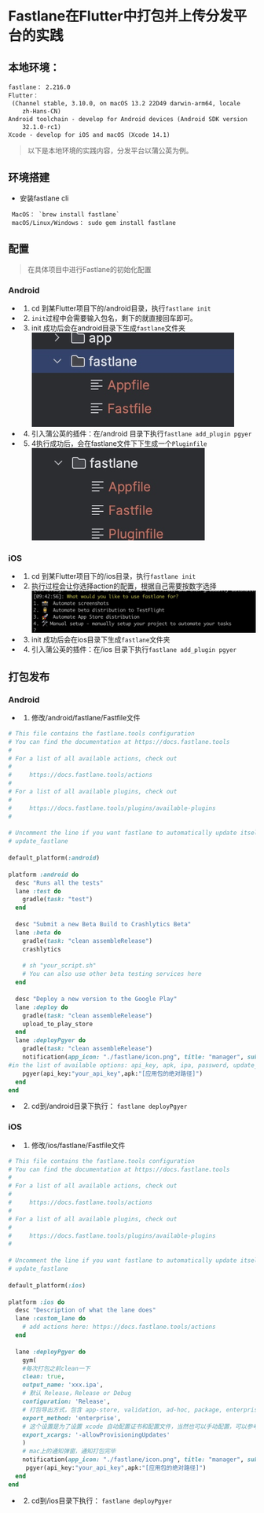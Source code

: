# Fastlane在Flutter中打包并上传分发平台的实践

## 本地环境：

```
fastlane： 2.216.0
Flutter：
 (Channel stable, 3.10.0, on macOS 13.2 22D49 darwin-arm64, locale
    zh-Hans-CN)
Android toolchain - develop for Android devices (Android SDK version
    32.1.0-rc1)
Xcode - develop for iOS and macOS (Xcode 14.1)
```

>以下是本地环境的实践内容，分发平台以蒲公英为例。

## 环境搭建
* 安装fastlane cli

```
 MacOS： `brew install fastlane`
 macOS/Linux/Windows： sudo gem install fastlane
```

## 配置
> 在具体项目中进行Fastlane的初始化配置

### Android

* 1. cd 到某Flutter项目下的/android目录，执行`fastlane init`
* 2. `init`过程中会需要输入包名，剩下的就直接回车即可。
* 3. init 成功后会在android目录下生成`fastlane`文件夹
![](../media/screenshots/16971654344163.jpg)
* 4. 引入蒲公英的插件：在/android 目录下执行`fastlane add_plugin pgyer`
* 5. 4执行成功后，会在fastlane文件下下生成一个`Pluginfile`
![](../media/screenshots/16971657013719.jpg)

### iOS

* 1.  cd 到某Flutter项目下的/ios目录，执行`fastlane init`
* 2. 执行过程会让你选择action的配置，根据自己需要按数字选择
![](../media/screenshots/16971659044709.jpg)

* 3. init 成功后会在ios目录下生成`fastlane`文件夹
* 4. 引入蒲公英的插件：在/ios 目录下执行`fastlane add_plugin pgyer`

## 打包发布

### Android

* 1. 修改/android/fastlane/Fastfile文件

```ruby
# This file contains the fastlane.tools configuration
# You can find the documentation at https://docs.fastlane.tools
#
# For a list of all available actions, check out
#
#     https://docs.fastlane.tools/actions
#
# For a list of all available plugins, check out
#
#     https://docs.fastlane.tools/plugins/available-plugins
#

# Uncomment the line if you want fastlane to automatically update itself
# update_fastlane

default_platform(:android)

platform :android do
  desc "Runs all the tests"
  lane :test do
    gradle(task: "test")
  end

  desc "Submit a new Beta Build to Crashlytics Beta"
  lane :beta do
    gradle(task: "clean assembleRelease")
    crashlytics
  
    # sh "your_script.sh"
    # You can also use other beta testing services here
  end

  desc "Deploy a new version to the Google Play"
  lane :deploy do
    gradle(task: "clean assembleRelease")
    upload_to_play_store
  end
  lane :deployPgyer do
    gradle(task: "clean assembleRelease")
    notification(app_icon: "./fastlane/icon.png", title: "manager", subtitle: "Android打包成功", message: "准备发布到蒲公英……")
#in the list of available options: api_key, apk, ipa, password, update_description, save_uploaded_info_json, install_type, install_date, install_start_date, install_end_date, oversea, channel
    pgyer(api_key:"your_api_key",apk:"[应用包的绝对路径]")
  end
end

```

* 2. cd到/android目录下执行： `fastlane deployPgyer`

### iOS

* 1. 修改/ios/fastlane/Fastfile文件

```ruby
# This file contains the fastlane.tools configuration
# You can find the documentation at https://docs.fastlane.tools
#
# For a list of all available actions, check out
#
#     https://docs.fastlane.tools/actions
#
# For a list of all available plugins, check out
#
#     https://docs.fastlane.tools/plugins/available-plugins
#

# Uncomment the line if you want fastlane to automatically update itself
# update_fastlane

default_platform(:ios)

platform :ios do
  desc "Description of what the lane does"
  lane :custom_lane do
    # add actions here: https://docs.fastlane.tools/actions
  end

  lane :deployPgyer do
    gym(
    #每次打包之前clean一下
    clean: true,
    output_name: 'xxx.ipa',
    # 默认 Release，Release or Debug
    configuration: 'Release',
    # 打包导出方式，包含 app-store, validation, ad-hoc, package, enterprise, development, developer-id and mac-application
    export_method: 'enterprise',
    # 这个设置是为了设置 xcode 自动配置证书和配置文件，当然也可以手动配置，可以参考文档
    export_xcargs: '-allowProvisioningUpdates'
    )
    # mac上的通知弹窗，通知打包完毕
    notification(app_icon: "./fastlane/icon.png", title: "manager", subtitle: "iOS打包成功", message: "准备发布到蒲公英……")
     pgyer(api_key:"your_api_key",apk:"[应用包的绝对路径]")
  end
end

```

* 2. cd到/ios目录下执行： `fastlane deployPgyer`